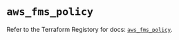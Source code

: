 # `aws_fms_policy`

Refer to the Terraform Registory for docs: [`aws_fms_policy`](https://registry.terraform.io/providers/hashicorp/aws/5.6.1/docs/resources/fms_policy).
